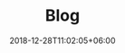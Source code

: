 ---
title: "Blog"
date: 2018-12-28T11:02:05+06:00
icon: "ti-book"
description: "Lorem ipsum dolor sit amet ipsum dolor sit amet ipsum dolor sit amet"
type : "pages"
language: fr
---